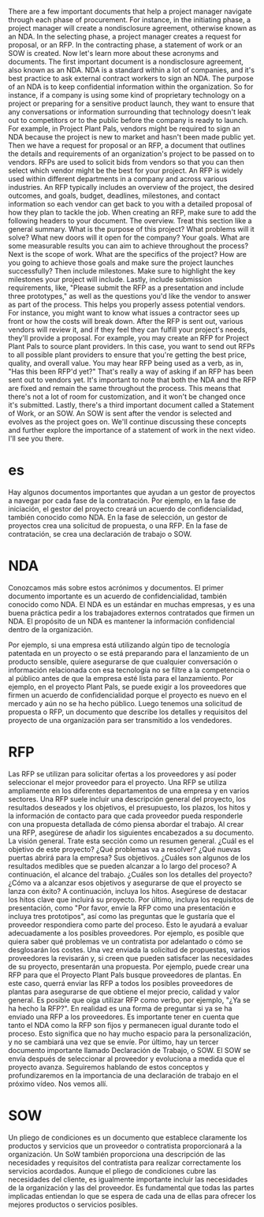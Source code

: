 There are a few important documents that help a project manager navigate through each phase of procurement. For instance, in the initiating phase, a project manager will create a nondisclosure agreement, otherwise known as an NDA. In the selecting phase, a project manager creates a request for proposal, or an RFP. In the contracting phase, a statement of work or an SOW is created. Now let's learn more about these acronyms and documents. The first important document is a nondisclosure agreement, also known as an NDA. NDA is a standard within a lot of companies, and it's best practice to ask external contract workers to sign an NDA. The purpose of an NDA is to keep confidential information within the organization. So for instance, if a company is using some kind of proprietary technology on a project or preparing for a sensitive product launch, they want to ensure that any conversations or information surrounding that technology doesn't leak out to competitors or to the public before the company is ready to launch. For example, in Project Plant Pals, vendors might be required to sign an NDA because the project is new to market and hasn't been made public yet. Then we have a request for proposal or an RFP, a document that outlines the details and requirements of an organization's project to be passed on to vendors. RFPs are used to solicit bids from vendors so that you can then select which vendor might be the best for your project. An RFP is widely used within different departments in a company and across various industries. An RFP typically includes an overview of the project, the desired outcomes, and goals, budget, deadlines, milestones, and contact information so each vendor can get back to you with a detailed proposal of how they plan to tackle the job. When creating an RFP, make sure to add the following headers to your document. The overview. Treat this section like a general summary. What is the purpose of this project? What problems will it solve? What new doors will it open for the company? Your goals. What are some measurable results you can aim to achieve throughout the process? Next is the scope of work. What are the specifics of the project? How are you going to achieve those goals and make sure the project launches successfully? Then include milestones. Make sure to highlight the key milestones your project will include. Lastly, include submission requirements, like, "Please submit the RFP as a presentation and include three prototypes," as well as the questions you'd like the vendor to answer as part of the process. This helps you properly assess potential vendors. For instance, you might want to know what issues a contractor sees up front or how the costs will break down. After the RFP is sent out, various vendors will review it, and if they feel they can fulfill your project's needs, they'll provide a proposal. For example, you may create an RFP for Project Plant Pals to source plant providers. In this case, you want to send out RFPs to all possible plant providers to ensure that you're getting the best price, quality, and overall value. You may hear RFP being used as a verb, as in, "Has this been RFP'd yet?" That's really a way of asking if an RFP has been sent out to vendors yet. It's important to note that both the NDA and the RFP are fixed and remain the same throughout the process. This means that there's not a lot of room for customization, and it won't be changed once it's submitted. Lastly, there's a third important document called a Statement of Work, or an SOW. An SOW is sent after the vendor is selected and evolves as the project goes on. We'll continue discussing these concepts and further explore the importance of a statement of work in the next video. I'll see you there.
# es
Hay algunos documentos importantes que ayudan a un gestor de proyectos a navegar por cada fase de la contratación.
Por ejemplo, en la fase de iniciación, el gestor del proyecto creará un acuerdo de confidencialidad, también conocido como NDA. En la fase de selección, un gestor de proyectos crea una solicitud de propuesta, o una RFP.
En la fase de contratación, se crea una declaración de trabajo o SOW.
# NDA
Conozcamos más sobre estos acrónimos y documentos.
El primer documento importante es un acuerdo de confidencialidad, también conocido como NDA.
El NDA es un estándar en muchas empresas, y es una buena práctica pedir a los trabajadores externos contratados que firmen un NDA. El propósito de un NDA es mantener la información confidencial dentro de la organización.

Por ejemplo, si una empresa está utilizando algún tipo de tecnología patentada en un proyecto o se está preparando para el lanzamiento de un producto sensible, quiere asegurarse de que cualquier conversación o información relacionada con esa tecnología no se filtre a la competencia o al público antes de que la empresa esté lista para el lanzamiento. Por ejemplo, en el proyecto Plant Pals, se puede exigir a los proveedores que firmen un acuerdo de confidencialidad porque el proyecto es nuevo en el mercado y aún no se ha hecho público.
Luego tenemos una solicitud de propuesta o RFP, un documento que describe los detalles y requisitos del proyecto de una organización para ser transmitido a los vendedores.

# RFP
Las RFP se utilizan para solicitar ofertas a los proveedores y así poder seleccionar el mejor proveedor para el proyecto.
Una RFP se utiliza ampliamente en los diferentes departamentos de una empresa y en varios sectores.
Una RFP suele incluir una descripción general del proyecto, los resultados deseados y los objetivos, el presupuesto, los plazos, los hitos y la información de contacto para que cada proveedor pueda responderle con una propuesta detallada de cómo piensa abordar el trabajo.
Al crear una RFP, asegúrese de añadir los siguientes encabezados a su documento.
La visión general. Trate esta sección como un resumen general. ¿Cuál es el objetivo de este proyecto? ¿Qué problemas va a resolver? ¿Qué nuevas puertas abrirá para la empresa? Sus objetivos. ¿Cuáles son algunos de los resultados medibles que se pueden alcanzar a lo largo del proceso? A continuación, el alcance del trabajo. ¿Cuáles son los detalles del proyecto? ¿Cómo va a alcanzar esos objetivos y asegurarse de que el proyecto se lanza con éxito? A continuación, incluya los hitos. Asegúrese de destacar los hitos clave que incluirá su proyecto.
Por último, incluya los requisitos de presentación, como "Por favor, envíe la RFP como una presentación e incluya tres prototipos", así como las preguntas que le gustaría que el proveedor respondiera como parte del proceso.
Esto le ayudará a evaluar adecuadamente a los posibles proveedores. Por ejemplo, es posible que quiera saber qué problemas ve un contratista por adelantado o cómo se desglosarán los costes. Una vez enviada la solicitud de propuestas, varios proveedores la revisarán y, si creen que pueden satisfacer las necesidades de su proyecto, presentarán una propuesta. Por ejemplo, puede crear una RFP para que el Proyecto Plant Pals busque proveedores de plantas. En este caso, querrá enviar las RFP a todos los posibles proveedores de plantas para asegurarse de que obtiene el mejor precio, calidad y valor general. Es posible que oiga utilizar RFP como verbo, por ejemplo, "¿Ya se ha hecho la RFP?". En realidad es una forma de preguntar si ya se ha enviado una RFP a los proveedores.
Es importante tener en cuenta que tanto el NDA como la RFP son fijos y permanecen igual durante todo el proceso. Esto significa que no hay mucho espacio para la personalización, y no se cambiará una vez que se envíe.
Por último, hay un tercer documento importante llamado Declaración de Trabajo, o SOW. El SOW se envía después de seleccionar al proveedor y evoluciona a medida que el proyecto avanza. Seguiremos hablando de estos conceptos y profundizaremos en la importancia de una declaración de trabajo en el próximo vídeo. Nos vemos allí.
# SOW
Un pliego de condiciones es un documento que establece claramente los productos y servicios que un proveedor o contratista proporcionará a la organización.
Un SoW también proporciona una descripción de las necesidades y requisitos del contratista para realizar correctamente los servicios acordados.
Aunque el pliego de condiciones cubre las necesidades del cliente, es igualmente importante incluir las necesidades de la organización y las del proveedor.
Es fundamental que todas las partes implicadas entiendan lo que se espera de cada una de ellas para ofrecer los mejores productos o servicios posibles.